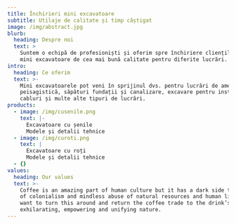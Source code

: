 ```yaml
---
title: Închirieri mini excavatoare
subtitle: Utilaje de calitate și timp câștigat
image: /img/abstract.jpg
blurb:
  heading: Despre noi
  text: >
    Suntem o echipă de profesioniști și oferim spre închiriere clienților noștri
    mini excavatoare de cea mai bună calitate pentru diferite lucrări.
intro:
  heading: Ce oferim
  text: >-
    Mini excavatoarele pot veni în sprijinul dvs. pentru lucrări de amenajare
    peisagistică, săpături fundații și canalizare, excavare pentru instalare
    cabluri și multe alte tipuri de lucrări.
products:
  - image: /img/cusenile.png
    text: |-
      Excavatoare cu șenile
      Modele și detalii tehnice
  - image: /img/curoti.png
    text: |
      Excavatoare cu roți
      Modele și detalii tehnice
  - {}
values:
  heading: Our values
  text: >-
    Coffee is an amazing part of human culture but it has a dark side too – one
    of colonialism and mindless abuse of natural resources and human lives. We
    want to turn this around and return the coffee trade to the drink’s
    exhilarating, empowering and unifying nature.
---
```


